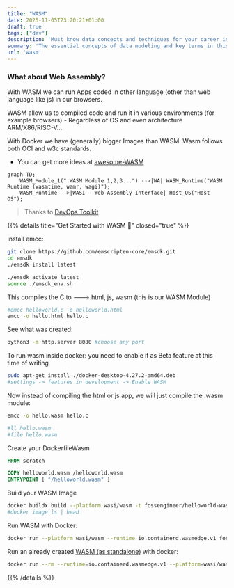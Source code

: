 ```yaml
---
title: "WASM"
date: 2025-11-05T23:20:21+01:00
draft: true
tags: ["dev"]
description: 'Must know data concepts and techniques for your career in Analytics.'
summary: 'The essential concepts of data modeling and key terms in this introductory course for effective data analytics and informed decision-making. Learn how to structure and represent data efficiently to unlock valuable insights and optimize your analytical capabilities.'
url: 'wasm'
---
```




### What about Web Assembly?

With WASM we can run Apps coded in other language (other than web language like js) in our browsers.

WASM allow us to compiled code and run it in various environments (for example browsers) - Regardless of OS and even architecture ARM/X86/RISC-V...

With Docker we have (generally) bigger Images than WASM. Wasm follows both OCI and w3c standards.

* You can get more ideas at [awesome-WASM](https://github.com/mbasso/awesome-wasm)

```mermaid
graph TD;
    WASM_Module_1(".WASM Module 1,2,3...") -->|WA| WASM_Runtime("WASM Runtime (wasmtime, wamr, wagi)");
    WASM_Runtime -->|WASI - Web Assembly Interface| Host_OS("Host OS");
```

> Thanks to [DevOps Toolkit](https://www.youtube.com/watch?v=uZ8xI26sno8)

{{% details title="Get Started with WASM 🐰" closed="true" %}}

Install emcc: 

```sh
git clone https://github.com/emscripten-core/emsdk.git
cd emsdk
./emsdk install latest

./emsdk activate latest
source ./emsdk_env.sh
```

This compiles the C to ---> html, js, wasm (this is our WASM Module)
```sh
#emcc helloworld.c -o helloworld.html
emcc -o hello.html hello.c
```

See what was created:

```sh
python3 -m http.server 8080 #choose any port
```

To run wasm inside docker: you need to enable it as Beta feature at this time of writing

```sh
sudo apt-get install ./docker-desktop-4.27.2-amd64.deb
#settings -> features in development -> Enable WASM
```

Now instead of compiling the html or js app, we will just compile the .wasm module:

```sh
emcc -o hello.wasm hello.c

#ll hello.wasm
#file hello.wasm
```

Create your DockerfileWasm

```Dockerfile
FROM scratch

COPY helloworld.wasm /helloworld.wasm
ENTRYPOINT [ "/helloworld.wasm" ]
```

Build your WASM Image
```sh
docker buildx build --platform wasi/wasm -t fossengineer/helloworld-wasm -f DockerfileWasm .
#docker image ls | head
```

Run WASM with Docker:

```sh
docker run --platform wasi/wasm --runtime io.containerd.wasmedge.v1 fossengineer/helloworld-wasm
```

Run an already created [WASM (as standalone)](https://wasmedge.org/docs/start/getting-started/quick_start_docker/#run-a-standalone-wasm-app) with docker:

```sh
docker run --rm --runtime=io.containerd.wasmedge.v1 --platform=wasi/wasm secondstate/rust-example-hello:latest
```
{{% /details %}}